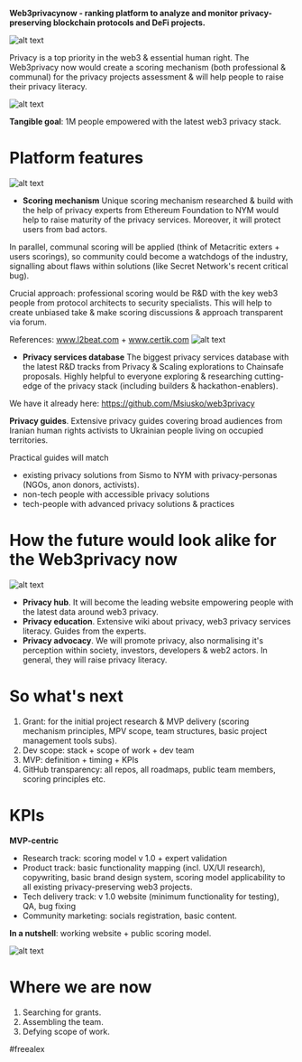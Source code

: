 **Web3privacynow - ranking platform to analyze and monitor privacy-preserving blockchain protocols and DeFi projects.**

![alt text](https://github.com/Msiusko/web3privacy/blob/main/Web3privacynowplatform/Staticobjects/Screenshot%202023-01-27%20at%2011.34.42.png?raw=true)

Privacy is a top priority in the web3 & essential human right. The Web3privacy now would create a scoring mechanism (both professional & communal) for the privacy projects assessment & will help people to raise their privacy literacy.

![alt text](https://github.com/Msiusko/web3privacy/blob/main/Web3privacynowplatform/Staticobjects/Screenshot%202023-01-27%20at%2011.55.43.png?raw=true) 

**Tangible goal**: 1M people empowered with the latest web3 privacy stack.

# Platform features
![alt text](https://github.com/Msiusko/web3privacy/blob/main/Web3privacynowplatform/Staticobjects/Screenshot%202023-01-27%20at%2011.37.28.png?raw=true)

- **Scoring mechanism**
Unique scoring mechanism researched & build with the help of privacy experts from Ethereum Foundation to NYM would help to raise maturity of the privacy services. Moreover, it will protect users from bad actors.

In parallel, communal scoring will be applied (think of Metacritic exters + users scorings), so community could become a watchdogs of the industry, signalling about flaws within solutions (like Secret Network's recent critical bug).

Crucial approach: professional scoring would be R&D with the key web3 people from protocol architects to security specialists. This will help to create unbiased take & make scoring discussions & approach transparent via forum. 

References: www.l2beat.com + www.certik.com
![alt text](https://github.com/Msiusko/web3privacy/blob/main/Web3privacynowplatform/Staticobjects/Screenshot%202023-01-27%20at%2011.48.45.png?raw=true)

- **Privacy services database** 
The biggest privacy services database with the latest R&D tracks from Privacy & Scaling explorations to Chainsafe proposals.
Highly helpful to everyone exploring & researching cutting-edge of the privacy stack (including builders & hackathon-enablers).

We have it already here: https://github.com/Msiusko/web3privacy

**Privacy guides**.
Extensive privacy guides covering broad audiences from Iranian human rights activists to Ukrainian people living on occupied territories.

Practical guides will match

- existing privacy solutions from Sismo to NYM with privacy-personas (NGOs, anon donors, activists).
- non-tech people with accessible privacy solutions
- tech-people with advanced privacy solutions & practices

# How the future would look alike for the Web3privacy now
![alt text](https://github.com/Msiusko/web3privacy/blob/main/Web3privacynowplatform/Staticobjects/Screenshot%202023-01-27%20at%2011.48.53.png?raw=true)

- **Privacy hub**. It will become the leading website empowering people with the latest data around web3 privacy.
- **Privacy education**. Extensive wiki about privacy, web3 privacy services literacy. Guides from the experts.
- **Privacy advocacy**. We will promote privacy, also normalising it's perception within society, investors, developers & web2 actors.
In general, they will raise privacy literacy.

# So what's next
1. Grant: for the initial project research & MVP delivery (scoring mechanism principles, MPV scope, team structures, basic project management tools subs).
2. Dev scope: stack + scope of work + dev team
3. MVP: definition + timing + KPIs
4. GitHub transparency: all repos, all roadmaps, public team members, scoring principles etc.

# KPIs
**MVP-centric**
- Research track: scoring model v 1.0 + expert validation
- Product track: basic functionality mapping (incl. UX/UI research), copywriting, basic brand design system, scoring model applicability to all existing privacy-preserving web3 projects.
- Tech delivery track: v 1.0 website (minimum functionality for testing), QA, bug fixing
- Community marketing: socials registration, basic content.

**In a nutshell**: working website + public scoring model.

![alt text](https://github.com/Msiusko/web3privacy/blob/main/Web3privacynowplatform/Staticobjects/Screenshot%202023-01-27%20at%2015.52.16.png?raw=true)

# Where we are now
1. Searching for grants.
2. Assembling the team.
3. Defying scope of work.

#freealex
